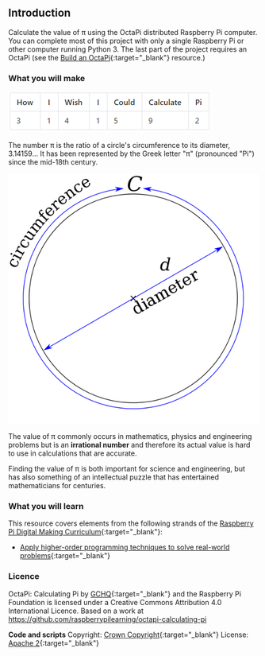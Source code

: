 ## Introduction

Calculate the value of π using the OctaPi distributed Raspberry Pi computer. You can complete most of this project with only a single Raspberry Pi or other computer running Python 3. The last part of the project requires an OctaPi (see the [Build an OctaPi](https://projects.raspberrypi.org/en/projects/rpi-python-build-an-octapi){:target="_blank"} resource.)

### What you will make

![Calculating Pi table](images/calculating-pi-table.png)

The number π is the ratio of a circle's circumference to its diameter, 3.14159... It has been represented by the Greek letter "π" (pronounced "Pi") since the mid-18th century.

![π is the ratio of a circle’s circumference to its diameter](images/circle_diameter_radius.png)

The value of π commonly occurs in mathematics, physics and engineering problems but is an **irrational number** and therefore its actual value is hard to use in calculations that are accurate.

Finding the value of π is both important for science and engineering, but has also something of an intellectual puzzle that has entertained mathematicians for centuries.

### What you will learn
This resource covers elements from the following strands of the [Raspberry Pi Digital Making Curriculum](http://rpf.io/curriculum){:target="_blank"}:

+ [Apply higher-order programming techniques to solve real-world problems](https://curriculum.raspberrypi.org/programming/maker/){:target="_blank"}

### Licence

OctaPi: Calculating Pi by [GCHQ](https://www.gchq.gov.uk/){:target="_blank"} and the Raspberry Pi Foundation is licensed under a Creative Commons Attribution 4.0 International Licence.
Based on a work at https://github.com/raspberrypilearning/octapi-calculating-pi

**Code and scripts**
Copyright: [Crown Copyright](https://www.nationalarchives.gov.uk/information-management/re-using-public-sector-information/uk-government-licensing-framework/crown-copyright/){:target="_blank"}
License: [Apache 2](https://www.apache.org/licenses/LICENSE-2.0){:target="_blank"}
